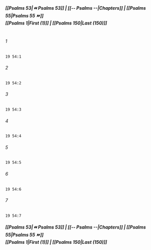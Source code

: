 
##### **[[Psalms 53|⏪ Psalms 53]] | [[-- Psalms --|Chapters]] | [[Psalms 55|Psalms 55 ⏩]]**<br>**[[Psalms 1|First (1)]] | [[Psalms 150|Last (150)]]**<br><br>

###### 1
``` verse
19 54:1
```
###### 2
``` verse
19 54:2
```
###### 3
``` verse
19 54:3
```
###### 4
``` verse
19 54:4
```
###### 5
``` verse
19 54:5
```
###### 6
``` verse
19 54:6
```
###### 7
``` verse
19 54:7
```

##### **[[Psalms 53|⏪ Psalms 53]] | [[-- Psalms --|Chapters]] | [[Psalms 55|Psalms 55 ⏩]]**<br>**[[Psalms 1|First (1)]] | [[Psalms 150|Last (150)]]**

